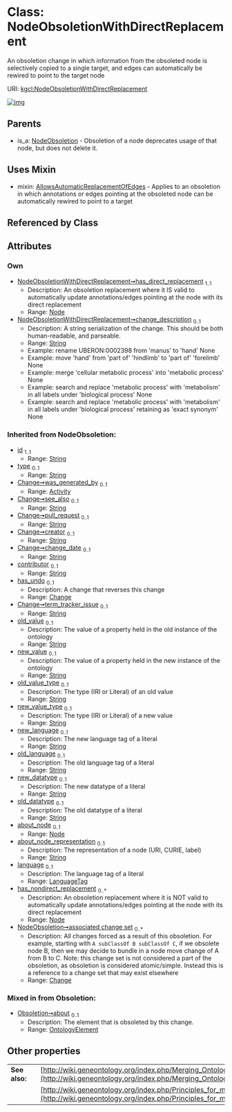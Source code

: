 
# Class: NodeObsoletionWithDirectReplacement


An obsoletion change in which information from the obsoleted node is selectively copied to a single target, and edges can automatically be rewired to point to the target node

URI: [kgcl:NodeObsoletionWithDirectReplacement](http://w3id.org/kgcl/NodeObsoletionWithDirectReplacement)


[![img](https://yuml.me/diagram/nofunky;dir:TB/class/[OntologyElement],[Node]<has_direct_replacement%201..1-%20[NodeObsoletionWithDirectReplacement&#124;change_description:string%20%3F;about_node_representation(i):string%20%3F;language(i):LanguageTag%20%3F;old_value(i):string%20%3F;new_value(i):string%20%3F;old_value_type(i):string%20%3F;new_value_type(i):string%20%3F;new_language(i):string%20%3F;old_language(i):string%20%3F;new_datatype(i):string%20%3F;old_datatype(i):string%20%3F;id(i):string;type(i):string%20%3F;see_also(i):string%20%3F;pull_request(i):string%20%3F;creator(i):string%20%3F;change_date(i):string%20%3F;contributor(i):string%20%3F;term_tracker_issue(i):string%20%3F],[NodeObsoletionWithDirectReplacement]uses%20-.->[AllowsAutomaticReplacementOfEdges],[NodeObsoletion]^-[NodeObsoletionWithDirectReplacement],[NodeObsoletion],[Node],[Change],[AllowsAutomaticReplacementOfEdges],[Activity])](https://yuml.me/diagram/nofunky;dir:TB/class/[OntologyElement],[Node]<has_direct_replacement%201..1-%20[NodeObsoletionWithDirectReplacement&#124;change_description:string%20%3F;about_node_representation(i):string%20%3F;language(i):LanguageTag%20%3F;old_value(i):string%20%3F;new_value(i):string%20%3F;old_value_type(i):string%20%3F;new_value_type(i):string%20%3F;new_language(i):string%20%3F;old_language(i):string%20%3F;new_datatype(i):string%20%3F;old_datatype(i):string%20%3F;id(i):string;type(i):string%20%3F;see_also(i):string%20%3F;pull_request(i):string%20%3F;creator(i):string%20%3F;change_date(i):string%20%3F;contributor(i):string%20%3F;term_tracker_issue(i):string%20%3F],[NodeObsoletionWithDirectReplacement]uses%20-.->[AllowsAutomaticReplacementOfEdges],[NodeObsoletion]^-[NodeObsoletionWithDirectReplacement],[NodeObsoletion],[Node],[Change],[AllowsAutomaticReplacementOfEdges],[Activity])

## Parents

 *  is_a: [NodeObsoletion](NodeObsoletion.md) - Obsoletion of a node deprecates usage of that node, but does not delete it.

## Uses Mixin

 *  mixin: [AllowsAutomaticReplacementOfEdges](AllowsAutomaticReplacementOfEdges.md) - Applies to an obsoletion in which annotations or edges pointing at the obsoleted node can be automatically rewired to point to a target

## Referenced by Class


## Attributes


### Own

 * [NodeObsoletionWithDirectReplacement➞has_direct_replacement](NodeObsoletionWithDirectReplacement_has_direct_replacement.md)  <sub>1..1</sub>
     * Description: An obsoletion replacement where it IS valid to automatically update annotations/edges pointing at the node with its direct replacement
     * Range: [Node](Node.md)
 * [NodeObsoletionWithDirectReplacement➞change_description](NodeObsoletionWithDirectReplacement_change_description.md)  <sub>0..1</sub>
     * Description: A string serialization of the change. This should be both human-readable, and parseable.
     * Range: [String](types/String.md)
     * Example: rename UBERON:0002398 from 'manus' to 'hand' None
     * Example: move 'hand' from 'part of' 'hindlimb' to 'part of' 'forelimb' None
     * Example: merge 'cellular metabolic process' into 'metabolic process' None
     * Example: search and replace 'metabolic process' with 'metabolism' in all labels under 'biological process' None
     * Example: search and replace 'metabolic process' with 'metabolism' in all labels under 'biological process' retaining as 'exact synonym' None

### Inherited from NodeObsoletion:

 * [id](id.md)  <sub>1..1</sub>
     * Range: [String](types/String.md)
 * [type](type.md)  <sub>0..1</sub>
     * Range: [String](types/String.md)
 * [Change➞was_generated_by](Change_was_generated_by.md)  <sub>0..1</sub>
     * Range: [Activity](Activity.md)
 * [Change➞see_also](Change_see_also.md)  <sub>0..1</sub>
     * Range: [String](types/String.md)
 * [Change➞pull_request](Change_pull_request.md)  <sub>0..1</sub>
     * Range: [String](types/String.md)
 * [Change➞creator](Change_creator.md)  <sub>0..1</sub>
     * Range: [String](types/String.md)
 * [Change➞change_date](Change_change_date.md)  <sub>0..1</sub>
     * Range: [String](types/String.md)
 * [contributor](contributor.md)  <sub>0..1</sub>
     * Range: [String](types/String.md)
 * [has_undo](has_undo.md)  <sub>0..1</sub>
     * Description: A change that reverses this change
     * Range: [Change](Change.md)
 * [Change➞term_tracker_issue](Change_term_tracker_issue.md)  <sub>0..1</sub>
     * Range: [String](types/String.md)
 * [old_value](old_value.md)  <sub>0..1</sub>
     * Description: The value of a property held in the old instance of the ontology
     * Range: [String](types/String.md)
 * [new_value](new_value.md)  <sub>0..1</sub>
     * Description: The value of a property held in the new instance of the ontology
     * Range: [String](types/String.md)
 * [old_value_type](old_value_type.md)  <sub>0..1</sub>
     * Description: The type (IRI or Literal) of an old value
     * Range: [String](types/String.md)
 * [new_value_type](new_value_type.md)  <sub>0..1</sub>
     * Description: The type (IRI or Literal) of a new value
     * Range: [String](types/String.md)
 * [new_language](new_language.md)  <sub>0..1</sub>
     * Description: The new language tag of a literal
     * Range: [String](types/String.md)
 * [old_language](old_language.md)  <sub>0..1</sub>
     * Description: The old language tag of a literal
     * Range: [String](types/String.md)
 * [new_datatype](new_datatype.md)  <sub>0..1</sub>
     * Description: The new datatype of a literal
     * Range: [String](types/String.md)
 * [old_datatype](old_datatype.md)  <sub>0..1</sub>
     * Description: The old datatype of a literal
     * Range: [String](types/String.md)
 * [about_node](about_node.md)  <sub>0..1</sub>
     * Range: [Node](Node.md)
 * [about_node_representation](about_node_representation.md)  <sub>0..1</sub>
     * Description: The representation of a node (URI, CURIE, label) 
     * Range: [String](types/String.md)
 * [language](language.md)  <sub>0..1</sub>
     * Description: The language tag of a literal
     * Range: [LanguageTag](types/LanguageTag.md)
 * [has_nondirect_replacement](has_nondirect_replacement.md)  <sub>0..\*</sub>
     * Description: An obsoletion replacement where it is NOT valid to automatically update annotations/edges pointing at the node with its direct replacement
     * Range: [Node](Node.md)
 * [NodeObsoletion➞associated change set](NodeObsoletion_associated_change_set.md)  <sub>0..\*</sub>
     * Description: All changes forced as a result of this obsoletion. For example, starting with `A subClassOf B subClassOf C`, if we obsolete node B, then we may decide to bundle in a node move change of A from B to C. Note: this change set is not considered a part of the obsoletion, as obsoletion is considered atomic/simple. Instead this is a reference to a change set that may exist elsewhere
     * Range: [Change](Change.md)

### Mixed in from Obsoletion:

 * [Obsoletion➞about](Obsoletion_about.md)  <sub>0..1</sub>
     * Description: The element that is obsoleted by this change.
     * Range: [OntologyElement](OntologyElement.md)

## Other properties

|  |  |  |
| --- | --- | --- |
| **See also:** | | [http://wiki.geneontology.org/index.php/Merging_Ontology_Terms](http://wiki.geneontology.org/index.php/Merging_Ontology_Terms) |
|  | | [http://wiki.geneontology.org/index.php/Principles_for_merging_terms](http://wiki.geneontology.org/index.php/Principles_for_merging_terms) |

